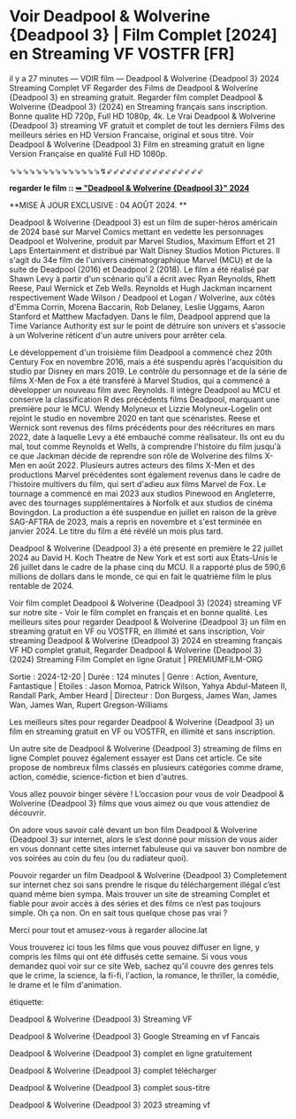 # Voir Deadpool & Wolverine {Deadpool 3} | Film Complet [2024] en Streaming VF VOSTFR [FR]

il y a 27 minutes — VOIR film — Deadpool & Wolverine {Deadpool 3} 2024 Streaming Complet VF Regarder des Films de Deadpool & Wolverine {Deadpool 3} en streaming gratuit. Regarder film complet Deadpool & Wolverine {Deadpool 3} (2024) en Streaming français sans inscription. Bonne qualite HD 720p, Full HD 1080p, 4k. Le Vrai Deadpool & Wolverine {Deadpool 3} streaming VF gratuit et complet de tout les derniers Films des meilleurs séries en HD Version Francaise, original et sous titré. Voir Deadpool & Wolverine {Deadpool 3} Film en streaming gratuit en ligne Version Française en qualité Full HD 1080p.

⇘⇘⇘⇘⇘⇘⇘⇘⇘⇘⇘⇘⇘⇘↯⇙⇙⇙⇙⇙⇙⇙⇙⇙⇙⇙⇙⇙⇙⇙

**regarder le film :: [➥ "Deadpool & Wolverine {Deadpool 3}" 2024](https://is.gd/phNSPq)**


**MISE À JOUR EXCLUSIVE : 04 AOÛT 2024. **

Deadpool & Wolverine {Deadpool 3} est un film de super-héros américain de 2024 basé sur Marvel Comics mettant en vedette les personnages Deadpool et Wolverine, produit par Marvel Studios, Maximum Effort et 21 Laps Entertainment et distribué par Walt Disney Studios Motion Pictures. Il s'agit du 34e film de l'univers cinématographique Marvel (MCU) et de la suite de Deadpool (2016) et Deadpool 2 (2018). Le film a été réalisé par Shawn Levy à partir d'un scénario qu'il a écrit avec Ryan Reynolds, Rhett Reese, Paul Wernick et Zeb Wells. Reynolds et Hugh Jackman incarnent respectivement Wade Wilson / Deadpool et Logan / Wolverine, aux côtés d'Emma Corrin, Morena Baccarin, Rob Delaney, Leslie Uggams, Aaron Stanford et Matthew Macfadyen. Dans le film, Deadpool apprend que la Time Variance Authority est sur le point de détruire son univers et s'associe à un Wolverine réticent d'un autre univers pour arrêter cela.

Le développement d'un troisième film Deadpool a commencé chez 20th Century Fox en novembre 2016, mais a été suspendu après l'acquisition du studio par Disney en mars 2019. Le contrôle du personnage et de la série de films X-Men de Fox a été transféré à Marvel Studios, qui a commencé à développer un nouveau film avec Reynolds. Il intègre Deadpool au MCU et conserve la classification R des précédents films Deadpool, marquant une première pour le MCU. Wendy Molyneux et Lizzie Molyneux-Logelin ont rejoint le studio en novembre 2020 en tant que scénaristes. Reese et Wernick sont revenus des films précédents pour des réécritures en mars 2022, date à laquelle Levy a été embauché comme réalisateur. Ils ont eu du mal, tout comme Reynolds et Wells, à comprendre l'histoire du film jusqu'à ce que Jackman décide de reprendre son rôle de Wolverine des films X-Men en août 2022. Plusieurs autres acteurs des films X-Men et des productions Marvel précédentes sont également revenus dans le cadre de l'histoire multivers du film, qui sert d'adieu aux films Marvel de Fox. Le tournage a commencé en mai 2023 aux studios Pinewood en Angleterre, avec des tournages supplémentaires à Norfolk et aux studios de cinéma Bovingdon. La production a été suspendue en juillet en raison de la grève SAG-AFTRA de 2023, mais a repris en novembre et s'est terminée en janvier 2024. Le titre du film a été révélé un mois plus tard.

Deadpool & Wolverine {Deadpool 3} a été présenté en première le 22 juillet 2024 au David H. Koch Theatre de New York et est sorti aux États-Unis le 26 juillet dans le cadre de la phase cinq du MCU. Il a rapporté plus de 590,6 millions de dollars dans le monde, ce qui en fait le quatrième film le plus rentable de 2024.

Voir film complet Deadpool & Wolverine {Deadpool 3} (2024) streaming VF sur notre site - Voir le film complet en français et en bonne qualité. Les meilleurs sites pour regarder Deadpool & Wolverine {Deadpool 3} un film en streaming gratuit en VF ou VOSTFR, en illimité et sans inscription, Voir streaming Deadpool & Wolverine {Deadpool 3} 2024 en streaming français VF HD complet gratuit, Regarder Deadpool & Wolverine {Deadpool 3} (2024) Streaming Film Complet en ligne Gratuit | PREMIUMFILM-ORG

Sortie : 2024-12-20 | Durée : 124 minutes | Genre : Action, Aventure, Fantastique | Etoiles : Jason Momoa, Patrick Wilson, Yahya Abdul-Mateen II, Randall Park, Amber Heard | Directeur : Don Burgess, James Wan, James Wan, James Wan, Rupert Gregson-Williams

Les meilleurs sites pour regarder Deadpool & Wolverine {Deadpool 3} un film en streaming gratuit en VF ou VOSTFR, en illimité et sans inscription.

Un autre site de Deadpool & Wolverine {Deadpool 3} streaming de films en ligne Complet pouvez également essayer est Dans cet article. Ce site propose de nombreux films classés en plusieurs catégories comme drame, action, comédie, science-fiction et bien d'autres.

Vous allez pouvoir binger sévère ! L’occasion pour vous de voir Deadpool & Wolverine {Deadpool 3} films que vous aimez ou que vous attendiez de découvrir.

On adore vous savoir calé devant un bon film Deadpool & Wolverine {Deadpool 3} sur internet, alors le s’est donné pour mission de vous aider en vous donnant cette sites internet fabuleuse qui va sauver bon nombre de vos soirées au coin du feu (ou du radiateur quoi).

Pouvoir regarder un film Deadpool & Wolverine {Deadpool 3} Completement sur internet chez soi sans prendre le risque du téléchargement illégal c’est quand même bien sympa. Mais trouver un site de streaming Complet et fiable pour avoir accès à des séries et des films ce n’est pas toujours simple. Oh ça non. On en sait tous quelque chose pas vrai ?

Merci pour tout et amusez-vous à regarder allocine.lat

Vous trouverez ici tous les films que vous pouvez diffuser en ligne, y compris les films qui ont été diffusés cette semaine. Si vous vous demandez quoi voir sur ce site Web, sachez qu'il couvre des genres tels que le crime, la science, la fi-fi, l'action, la romance, le thriller, la comédie, le drame et le film d'animation.

étiquette:

Deadpool & Wolverine {Deadpool 3} Streaming VF

Deadpool & Wolverine {Deadpool 3} Google Streaming en vf Fancais

Deadpool & Wolverine {Deadpool 3} complet en ligne gratuitement

Deadpool & Wolverine {Deadpool 3} complet télécharger

Deadpool & Wolverine {Deadpool 3} complet sous-titre

Deadpool & Wolverine {Deadpool 3} 2023 streaming vf
